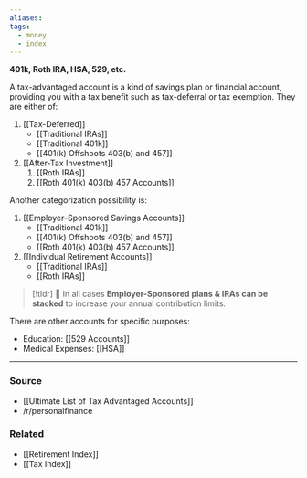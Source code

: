 ```yaml
---
aliases: 
tags:
  - money
  - index
---
```

**401k, Roth IRA, HSA, 529, etc.**

A tax-advantaged account is a kind of savings plan or financial account, providing you with a tax benefit such as tax-deferral or tax exemption. They are either of:

1. [[Tax-Deferred]]
    - [[Traditional IRAs]]
    - [[Traditional 401k]]
    - [[401(k) Offshoots 403(b) and 457]]
2. [[After-Tax Investment]] 
    1. [[Roth IRAs]] 
    2. [[Roth 401(k) 403(b) 457 Accounts]]

Another categorization possibility is:

1. [[Employer-Sponsored Savings Accounts]] 
    - [[Traditional 401k]]
    - [[401(k) Offshoots 403(b) and 457]]
    - [[Roth 401(k) 403(b) 457 Accounts]]
2. [[Individual Retirement Accounts]] 
    - [[Traditional IRAs]]
    - [[Roth IRAs]]

> [!tldr] 🤑 In all cases **Employer-Sponsored plans & IRAs can be stacked** to increase your annual contribution limits.

There are other accounts for specific purposes:

- Education: [[529 Accounts]]
- Medical Expenses: [[HSA]]

---
### Source
- [[Ultimate List of Tax Advantaged Accounts]]
- /r/personalfinance

### Related
- [[Retirement Index]]
- [[Tax Index]]